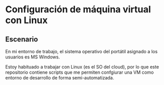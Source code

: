 # Configuración de máquina virtual con Linux

## Escenario

En mi entorno de trabajo, el sistema operativo del portátil asignado a los usuarios es MS Windows.

Estoy habituado a trabajar con Linux (es el SO del cloud), por lo que este repositorio contiene
scripts que me permiten confgiurar una VM como entorno de desarrollo de forma semi-automatizada.

